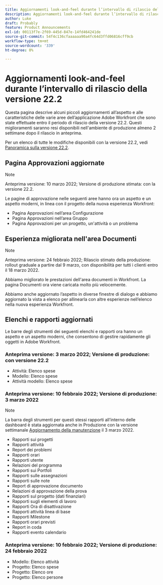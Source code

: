```yaml
---
title: Aggiornamenti look-and-feel durante l’intervallo di rilascio della versione 22.2
description: Aggiornamenti look-and-feel durante l’intervallo di rilascio della versione 22.2
author: Luke
draft: Probably
feature: Product Announcements
exl-id: 00113f7e-2f69-445d-847e-14fd464241de
source-git-commit: 54f4c136cfaaaaaa90a4fc64d3ffd06816cff9cb
workflow-type: tm+mt
source-wordcount: '339'
ht-degree: 0%

---
```


# Aggiornamenti look-and-feel durante l’intervallo di rilascio della versione 22.2

Questa pagina descrive alcuni piccoli aggiornamenti all’aspetto e alle caratteristiche delle varie aree dell’applicazione Adobe Workfront che sono state effettuate entro il periodo di rilascio della versione 22.2. Questi miglioramenti saranno resi disponibili nell&#39;ambiente di produzione almeno 2 settimane dopo il rilascio in anteprima.

Per un elenco di tutte le modifiche disponibili con la versione 22.2, vedi [Panoramica sulla versione 22.2](../../../product-announcements/product-releases/22.2-release-activity/22-2-release-overview.md).

## Pagina Approvazioni aggiornate

>[!NOTE]
>
>Anteprima versione: 10 marzo 2022; Versione di produzione stimata: con la versione 22.2.

Le pagine di approvazione nelle seguenti aree hanno ora un aspetto e un aspetto moderni, in linea con il progetto della nuova esperienza Workfront:

* Pagina Approvazioni nell’area Configurazione
* Pagina Approvazioni nell’area Gruppo
* Pagina Approvazioni per un progetto, un&#39;attività o un problema

## Esperienza migliorata nell&#39;area Documenti

>[!NOTE]
Anteprima versione: 24 febbraio 2022; Rilascio stimato della produzione: rollout graduale a partire dal 9 marzo, con disponibilità per tutti i clienti entro il 18 marzo 2022.

Abbiamo migliorato le prestazioni dell&#39;area documenti in Workfront. La pagina Documenti ora viene caricata molto più velocemente.

Abbiamo anche aggiornato l’aspetto in diverse finestre di dialogo e abbiamo aggiornato la vista a elenco per allinearla con altre esperienze nell’elenco nella nuova esperienza Workfront.

## Elenchi e rapporti aggiornati

Le barre degli strumenti dei seguenti elenchi e rapporti ora hanno un aspetto e un aspetto moderni, che consentono di gestire rapidamente gli oggetti in Adobe Workfront.

### Anteprima versione: 3 marzo 2022; Versione di produzione: con versione 22.2

* Attività: Elenco spese
* Modello: Elenco spese
* Attività modello: Elenco spese

### Anteprima versione: 10 febbraio 2022; Versione di produzione: 3 marzo 2022

>[!NOTE]
La barra degli strumenti per questi stessi rapporti all’interno delle dashboard è stata aggiornata anche in Produzione con la versione settimanale [Aggiornamento della manutenzione](https://one.workfront.com/s/article/Workfront-Maintenance-Updates-1882317350) il 3 marzo 2022.

* Rapporti sui progetti
* Rapporti attività
* Report dei problemi
* Rapporti orari
* Rapporti utente
* Relazioni del programma
* Rapporti sui Portfoli
* Rapporti sulle assegnazioni
* Rapporti sulle note
* Report di approvazione documento
* Relazioni di approvazione della prova
* Rapporti sul progetto (dati finanziari)
* Rapporti sugli elementi di lavoro
* Rapporti Ora di disattivazione
* Rapporti attività linea di base
* Rapporti Milestone
* Rapporti orari previsti
* Report in coda
* Rapporti evento calendario

### Anteprima versione: 10 febbraio 2022; Versione di produzione: 24 febbraio 2022

* Modello: Elenco attività
* Progetto: Elenco spese
* Progetto: Elenco ore
* Progetto: Elenco persone

 
